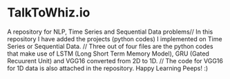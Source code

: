 # TalkToWhiz.io
A repository for NLP, Time Series and Sequential Data problems//
In this repository I have added the projects (python codes) I implemented on Time Series or Sequential Data. //
Three out of four files are the python codes that make use of LSTM (Long Short Term Memory Model), GRU (Gated Recuurent Unit) and VGG16 converted from 2D to 1D. //
The code for VGG16 for 1D data is also attached in the repository. 
Happy Learning Peeps! :)
